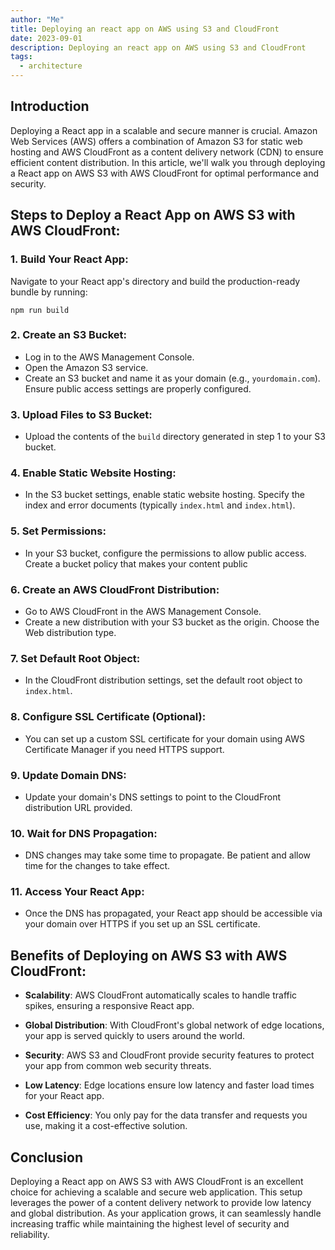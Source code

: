 ```yaml
---
author: "Me"
title: Deploying an react app on AWS using S3 and CloudFront
date: 2023-09-01
description: Deploying an react app on AWS using S3 and CloudFront
tags:
  - architecture
---
```


## Introduction

Deploying a React app in a scalable and secure manner is crucial. Amazon Web Services (AWS) offers a combination of Amazon S3 for static web hosting and AWS CloudFront as a content delivery network (CDN) to ensure efficient content distribution. In this article, we'll walk you through deploying a React app on AWS S3 with AWS CloudFront for optimal performance and security.

## Steps to Deploy a React App on AWS S3 with AWS CloudFront:

### 1. **Build Your React App**:

   Navigate to your React app's directory and build the production-ready bundle by running:

   ```
   npm run build
   ```

### 2. **Create an S3 Bucket**:

   - Log in to the AWS Management Console.
   - Open the Amazon S3 service.
   - Create an S3 bucket and name it as your domain (e.g., `yourdomain.com`). Ensure public access settings are properly configured.

### 3. **Upload Files to S3 Bucket**:

   - Upload the contents of the `build` directory generated in step 1 to your S3 bucket.

### 4. **Enable Static Website Hosting**:

   - In the S3 bucket settings, enable static website hosting. Specify the index and error documents (typically `index.html` and `index.html`).

### 5. **Set Permissions**:

   - In your S3 bucket, configure the permissions to allow public access. Create a bucket policy that makes your content public

### 6. **Create an AWS CloudFront Distribution**:

   - Go to AWS CloudFront in the AWS Management Console.
   - Create a new distribution with your S3 bucket as the origin. Choose the Web distribution type.

### 7. **Set Default Root Object**:

   - In the CloudFront distribution settings, set the default root object to `index.html`.

### 8. **Configure SSL Certificate (Optional)**:

   - You can set up a custom SSL certificate for your domain using AWS Certificate Manager if you need HTTPS support.

### 9. **Update Domain DNS**:

   - Update your domain's DNS settings to point to the CloudFront distribution URL provided.

### 10. **Wait for DNS Propagation**:

   - DNS changes may take some time to propagate. Be patient and allow time for the changes to take effect.

### 11. **Access Your React App**:

   - Once the DNS has propagated, your React app should be accessible via your domain over HTTPS if you set up an SSL certificate.

## Benefits of Deploying on AWS S3 with AWS CloudFront:

- **Scalability**: AWS CloudFront automatically scales to handle traffic spikes, ensuring a responsive React app.

- **Global Distribution**: With CloudFront's global network of edge locations, your app is served quickly to users around the world.

- **Security**: AWS S3 and CloudFront provide security features to protect your app from common web security threats.

- **Low Latency**: Edge locations ensure low latency and faster load times for your React app.

- **Cost Efficiency**: You only pay for the data transfer and requests you use, making it a cost-effective solution.

## Conclusion

Deploying a React app on AWS S3 with AWS CloudFront is an excellent choice for achieving a scalable and secure web application. This setup leverages the power of a content delivery network to provide low latency and global distribution. As your application grows, it can seamlessly handle increasing traffic while maintaining the highest level of security and reliability.